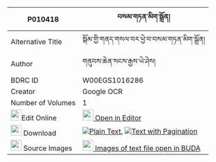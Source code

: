 |P010418|བསམ་གཏན་མིག་སྒྲོན། 
| --- | --- 
|Alternative Title |སྒོམ་གྱི་གནད་གསལ་བར་ཕྱེ་བ་བསམ་གཏན་མིག་སྒྲོན།
|Author| གནུབས་ཆེན་སངས་རྒྱས་ཡེ་ཤེས།
|BDRC ID | W00EGS1016286
|Creator | Google OCR
|Number of Volumes| 1
|<img width="25" src="https://img.icons8.com/color/25/000000/edit-property.png">Edit Online| [<img width="25" src="https://avatars.githubusercontent.com/u/45091458?s=200&v=4"> Open in Editor](http://editor.openpecha.org/P010418)
|<img width="25" src="https://img.icons8.com/fluent/48/000000/download-2.png"/>  Download | [![](https://img.icons8.com/color/20/000000/txt.png)Plain Text](https://github.com/Openpecha/P010418/releases/download/v1/samten_mik_dron_plain_P010418.zip), [![](https://img.icons8.com/color/20/000000/txt.png)Text with Pagination](https://github.com/Openpecha/P010418/releases/download/v1/samten_mik_dron_pages_P010418.zip)
|<img width="25" src="https://img.icons8.com/plasticine/100/000000/pictures-folder.png"/>  Source Images | [<img width="25" src="https://library.bdrc.io/icons/BUDA-small.svg"> Images of text file open in BUDA](https://library.bdrc.io/show/bdr:W00EGS1016286)
